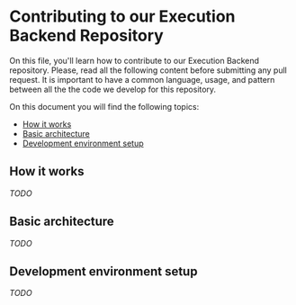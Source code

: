 # Contributing to our Execution Backend Repository

On this file, you'll learn how to contribute to our Execution Backend repository. Please, read all the following content before submitting any pull request. It is important to have a common language, usage, and pattern between all the the code we develop for this repository.

On this document you will find the following topics:

- [How it works](#how-it-works)
- [Basic architecture](#basic-architecture)
- [Development environment setup](#development-environment-setup)

## How it works

_TODO_

## Basic architecture

_TODO_

## Development environment setup

_TODO_
